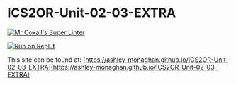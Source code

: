 # ICS2OR-Unit-02-03-EXTRA

[![Mr Coxall's Super Linter](https://github.com/ashley-monaghan/ICS2OR-Unit-02-03-EXTRA/workflows/Mr%20Coxall's%20Super%20Linter/badge.svg)](https://github.com/ashley-monaghan/ICS2OR-Unit-02-03-EXTRA/actions/)

[![Run on Repl.it](https://repl.it/badge/github/ashley-monaghan/<REPOSITORY>)](https://repl.it/github/ashley-monaghan/ICS2OR-Unit-02-03-EXTRA)

This site can be found at: [https://ashley-monaghan.github.io/ICS2OR-Unit-02-03-EXTRA](https://ashley-monaghan.github.io/ICS2OR-Unit-02-03-EXTRA)
